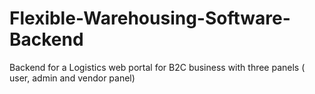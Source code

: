 # Flexible-Warehousing-Software-Backend
Backend for a Logistics web portal for B2C business with three panels ( user, admin and vendor panel)
